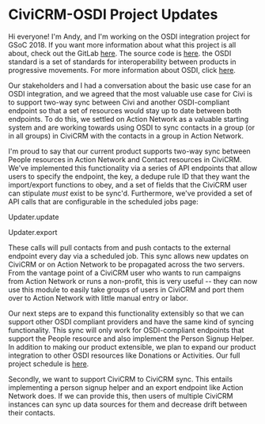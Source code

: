 # CiviCRM-OSDI Project Updates

Hi everyone! I'm Andy, and I'm working on the OSDI integration project for GSoC 2018. If you want more information about what this project is all about, check out the GitLab [here](https://lab.civicrm.org/everykittysdaydream/CiviCRM-OSDI). The source code is [here](https://github.com/4ndygu/civicrm_osdi/tree/pipeline). the OSDI standard is a set of standards for interoperability between products in progressive movements. For more information about OSDI, click [here](http://opensupporter.github.io/osdi-docs/).

Our stakeholders and I had a conversation about the basic use case for an OSDI integration, and we agreed that the most valuable use case for Civi is to support two-way sync between Civi and another OSDI-compliant endpoint so that a set of resources would stay up to date between both endpoints. To do this, we settled on Action Network as a valuable starting system and are working towards using OSDI to sync contacts in a group (or in all groups) in CiviCRM with the contacts in a group in Action Network.

I'm proud to say that our current product supports two-way sync between People resources in Action Network and Contact resources in CiviCRM. We've implemented this functionality via a series of API endpoints that allow users to specify the endpoint, the key, a dedupe rule ID that they want the import/export functions to obey, and a set of fields that the CiviCRM user can stipulate *must* exist to be sync'd. Furthermore, we've provided a set of API calls that are configurable in the scheduled jobs page:

Updater.update

Updater.export

These calls will pull contacts from and push contacts to the external endpoint every day via a scheduled job. This sync allows new updates on CiviCRM or on Action Network to be propagated across the two servers. From the vantage point of a CiviCRM user who wants to run campaigns from Action Network or runs a non-profit, this is very useful -- they can now use this module to easily take groups of users in CiviCRM and port them over to Action Network with little manual entry or labor.

Our next steps are to expand this functionality extensibly so that we can support other OSDI compliant providers and have the same kind of syncing functionality. This sync will only work for OSDI-compliant endpoints that support the People resource and also implement the Person Signup Helper. In addition to making our product extensible, we plan to expand our product integration to other OSDI resources like Donations or Activities. Our full project schedule is [here](https://docs.google.com/document/d/1EKpw9utQs0l8kPT_cCEmm_RE82CSHBaCg53vIOdbFuw). 

Secondly, we want to support CiviCRM to CiviCRM sync. This entails implementing a person signup helper and an export endpoint like Action Network does. If we can provide this, then users of multiple CiviCRM instances can sync up data sources for them and decrease drift between their contacts.
